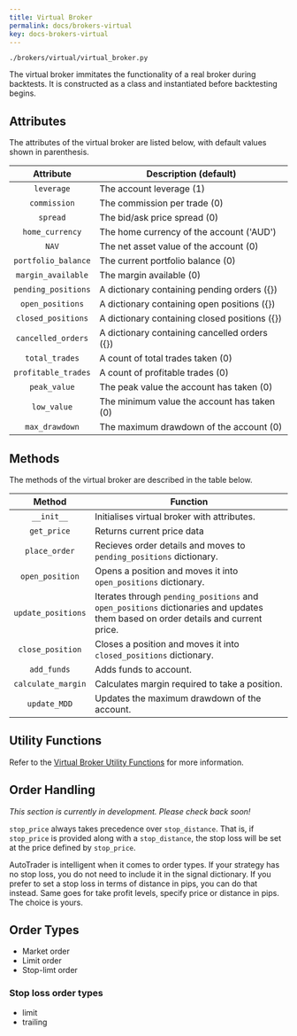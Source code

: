 ```yaml
---
title: Virtual Broker
permalink: docs/brokers-virtual
key: docs-brokers-virtual
---
```

`./brokers/virtual/virtual_broker.py`

The virtual broker immitates the functionality of a real broker during backtests. It is constructed as a class 
and instantiated before backtesting begins.


## Attributes
The attributes of the virtual broker are listed below, with default values shown in parenthesis.


|   Attribute   | Description (default)                                                                     |
| :-----------: | ----------------------------------------------------------------------------------------- |
| `leverage`      | The account leverage (1)                                                                  |
| `commission`    | The commission per trade (0)                                                              |
| `spread`        | The bid/ask price spread (0)                                                              |
| `home_currency` | The home currency of the account ('AUD')                                                  |
| `NAV`           | The net asset value of the account (0)                                                    |
| `portfolio_balance` | The current portfolio balance (0)                                                     |
| `margin_available`  | The margin available (0)                                                              |
| `pending_positions` | A dictionary containing pending orders ({})                                           |
| `open_positions`    | A dictionary containing open positions ({})                                           |
| `closed_positions`  | A dictionary containing closed positions ({})                                         |
| `cancelled_orders`  | A dictionary containing cancelled orders ({})                                         |
| `total_trades`      | A count of total trades taken (0)                                                     |
| `profitable_trades` | A count of profitable trades (0)                                                      |
| `peak_value`        | The peak value the account has taken (0)                                              |
| `low_value`         | The minimum value the account has taken (0)                                           |
| `max_drawdown`      | The maximum drawdown of the account (0)                                               | 



## Methods
The methods of the virtual broker are described in the table below.

|           Method          | Function                                                                                              |
| :-----------------------: | ----------------------------------------------------------------------------------------------------- |
|         `__init__`        | Initialises virtual broker with attributes.                                                           |
|        `get_price`        | Returns current price data                                                                            |
|       `place_order`       | Recieves order details and moves to `pending_positions` dictionary.                                   |
|       `open_position`     | Opens a position and moves it into `open_positions` dictionary.                                          |
|     `update_positions`    | Iterates through `pending_positions` and `open_positions` dictionaries and updates them based on order details and current price. |
|    `close_position`       | Closes a position and moves it into `closed_positions` dictionary.                                    |
|     `add_funds`           | Adds funds to account.                                                                                |
|    `calculate_margin`     | Calculates margin required to take a position.                                                        |
|        `update_MDD`       | Updates the maximum drawdown of the account.                                                          |



## Utility Functions

Refer to the [Virtual Broker Utility Functions](virtual-utils) for more information.






## Order Handling

*This section is currently in development. Please check back soon!*

`stop_price` always takes precedence over `stop_distance`. That is, if `stop_price` is provided along with a `stop_distance`, 
the stop loss will be set at the price defined by `stop_price`. 

AutoTrader is intelligent when it comes to order types. If your strategy has no stop loss, you do not need to include it in the 
signal dictionary. If you prefer to set a stop loss in terms of distance in pips, you can do that instead. Same goes for take 
profit levels, specify price or distance in pips. The choice is yours.


## Order Types

- Market order
- Limit order
- Stop-limt order

### Stop loss order types

- limit
- trailing
